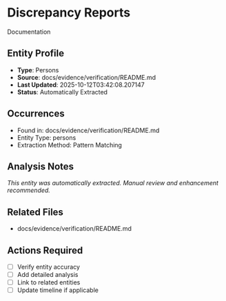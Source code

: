 # Discrepancy Reports
Documentation

## Entity Profile
- **Type**: Persons
- **Source**: docs/evidence/verification/README.md
- **Last Updated**: 2025-10-12T03:42:08.207147
- **Status**: Automatically Extracted

## Occurrences
- Found in: docs/evidence/verification/README.md
- Entity Type: persons
- Extraction Method: Pattern Matching

## Analysis Notes
*This entity was automatically extracted. Manual review and enhancement recommended.*

## Related Files
- docs/evidence/verification/README.md

## Actions Required
- [ ] Verify entity accuracy
- [ ] Add detailed analysis
- [ ] Link to related entities
- [ ] Update timeline if applicable
